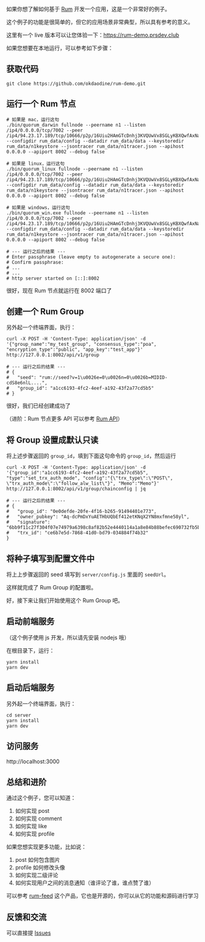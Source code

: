 如果你想了解如何基于 [Rum](https://github.com/rumsystem/quorum) 开发一个应用，这是一个非常好的例子。

这个例子的功能是很简单的，但它的应用场景非常典型，所以具有参考的意义。

这里有一个 live 版本可以让您体验一下：https://rum-demo.prsdev.club

如果您想要在本地运行，可以参考如下步骤：

## 获取代码

```
git clone https://github.com/okdaodine/rum-demo.git
```

## 运行一个 Rum 节点

```
# 如果是 mac，运行这句
./bin/quorum_darwin fullnode --peername n1 --listen /ip4/0.0.0.0/tcp/7002 --peer /ip4/94.23.17.189/tcp/10666/p2p/16Uiu2HAmGTcDnhj3KVQUwVx8SGLyKBXQwfAxNayJdEwfsnUYKK4u --configdir rum_data/config --datadir rum_data/data --keystoredir rum_data/n1keystore --jsontracer rum_data/n1tracer.json --apihost 0.0.0.0 --apiport 8002 --debug false

# 如果是 linux，运行这句
./bin/quorum_linux fullnode --peername n1 --listen /ip4/0.0.0.0/tcp/7002 --peer /ip4/94.23.17.189/tcp/10666/p2p/16Uiu2HAmGTcDnhj3KVQUwVx8SGLyKBXQwfAxNayJdEwfsnUYKK4u --configdir rum_data/config --datadir rum_data/data --keystoredir rum_data/n1keystore --jsontracer rum_data/n1tracer.json --apihost 0.0.0.0 --apiport 8002 --debug false

# 如果是 windows，运行这句
./bin/quorum_win.exe fullnode --peername n1 --listen /ip4/0.0.0.0/tcp/7002 --peer /ip4/94.23.17.189/tcp/10666/p2p/16Uiu2HAmGTcDnhj3KVQUwVx8SGLyKBXQwfAxNayJdEwfsnUYKK4u --configdir rum_data/config --datadir rum_data/data --keystoredir rum_data/n1keystore --jsontracer rum_data/n1tracer.json --apihost 0.0.0.0 --apiport 8002 --debug false

# --- 运行之后的结果 ---
# Enter passphrase (leave empty to autogenerate a secure one):
# Confirm passphrase:
# ...
# ...
# http server started on [::]:8002
```

很好，现在 Rum 节点就运行在 8002 端口了

## 创建一个 Rum Group

另外起一个终端界面，执行：

```
curl -X POST -H 'Content-Type: application/json' -d '{"group_name":"my_test_group", "consensus_type":"poa", "encryption_type":"public", "app_key":"test_app"}' http://127.0.0.1:8002/api/v1/group

# --- 运行之后的结果 ---
# {
#   "seed": "rum://seed?v=1\u0026e=0\u0026n=0\u0026b=MIDID-cdS8e6nlL....",
#   "group_id": "a1cc6193-4fc2-4eef-a192-43f2a77cd5b5"
# }
```

很好，我们已经创建成功了

（进阶：Rum 节点更多 API 可以参考 [Rum API](https://rumsystem.github.io/quorum-api/)）

## 将 Group 设置成默认只读

将上述步骤返回的 `group_id`，填到下面这句命令的 `group_id`，然后运行

```
curl -X POST -H 'Content-Type: application/json' -d '{"group_id":"a1cc6193-4fc2-4eef-a192-43f2a77cd5b5", "type":"set_trx_auth_mode", "config":"{\"trx_type\":\"POST\", \"trx_auth_mode\":\"follow_alw_list\"}", "Memo":"Memo"}' http://127.0.0.1:8002/api/v1/group/chainconfig | jq 

# --- 运行之后的结果 ---
# {
#   "group_id": "0e0defde-20fe-4f16-b265-91494401e773",
#   "owner_pubkey": "Aq-dcPmDxYuAETHbUQbEf412etKNqX2YN8mxfmne58yl",
#   "signature": "6bb9f11c27f304f07e74979a6398c8af82b52e4440114a1a8e84b88befec690732fb5b5f0c1b3e14461eac3c87bbc77de62c9d2211a34087306abf1acdfdd3e201",
#   "trx_id": "ce6b7e5d-7868-41d0-bd79-034884f74b32"
}
```

## 将种子填写到配置文件中

将上上步骤返回的 seed 填写到 `server/config.js` 里面的 `seedUrl`。

这样就完成了 Rum Group 的配置啦。

好，接下来让我们开始使用这个 Rum Group 吧。

## 启动前端服务
（这个例子使用 js 开发，所以请先安装 nodejs 哦）

在根目录下，运行：

```
yarn install
yarn dev
```

## 启动后端服务

另外起一个终端界面，执行：

```
cd server
yarn install
yarn dev
```

## 访问服务

http://localhost:3000

## 总结和进阶

通过这个例子，您可以知道：

1. 如何实现 post
2. 如何实现 comment
3. 如何实现 like
4. 如何实现 profile

如果您想实现更多功能，比如说：

1. post 如何包含图片
2. profile 如何修改头像
3. 如何实现二级评论
4. 如何实现用户之间的消息通知（谁评论了谁，谁点赞了谁）

可以参考 [rum-feed](https://github.com/okdaodine/rum-feed) 这个产品，它也是开源的，你可以从它的功能和源码进行学习

## 反馈和交流

可以直接提 [Issues](https://github.com/okdaodine/rum-demo/issues)
